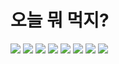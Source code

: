 # 오늘 뭐 먹지?

![](https://velog.velcdn.com/images/ljh3478/post/28bdf468-0e36-41d1-a835-ff64ddd66a9e/image.png)
![](https://velog.velcdn.com/images/ljh3478/post/f683fa31-adfd-4660-b1b0-5c44c166c643/image.png)
![](https://velog.velcdn.com/images/ljh3478/post/f683fa31-adfd-4660-b1b0-5c44c166c643/image.png)
![](https://velog.velcdn.com/images/ljh3478/post/e34114aa-2865-485c-9443-29e0ad200d45/image.png)
![](https://velog.velcdn.com/images/ljh3478/post/29e554a6-4bb6-42d1-8f8e-5887b30a5af4/image.png)
![](https://velog.velcdn.com/images/ljh3478/post/3e4808cf-fe4a-4f07-a9d8-58784931d66a/image.png)
![](https://velog.velcdn.com/images/ljh3478/post/2d608f08-e7c9-4bf9-86a6-a741f4d538c6/image.png)
![](https://velog.velcdn.com/images/ljh3478/post/79712bfc-4fb6-4fae-8bf7-9ecad2443434/image.png)
